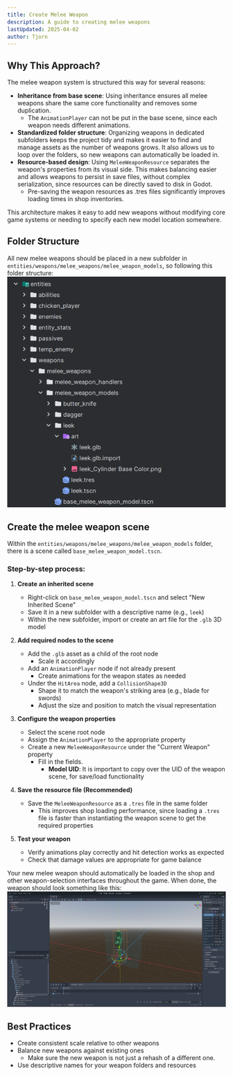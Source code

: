 ```yaml
---
title: Create Melee Weapon
description: A guide to creating melee weapons
lastUpdated: 2025-04-02
author: Tjorn
---
```


## Why This Approach?

The melee weapon system is structured this way for several reasons:

- **Inheritance from base scene**: Using inheritance ensures all melee weapons share the same core functionality and removes some duplication.
  - The `AnimationPlayer` can not be put in the base scene, since each weapon needs different animations.
- **Standardized folder structure**: Organizing weapons in dedicated subfolders keeps the project tidy and makes it easier to find and manage assets as the number of weapons grows. It also allows us to loop over the folders, so new weapons can automatically be loaded in.
- **Resource-based design**: Using `MeleeWeaponResource` separates the weapon's properties from its visual side. This makes balancing easier and allows weapons to persist in save files, without complex serialization, since resources can be directly saved to disk in Godot.
  - Pre-saving the weapon resources as .tres files significantly improves loading times in shop inventories.

This architecture makes it easy to add new weapons without modifying core game systems or needing to specify each new model location somewhere.

## Folder Structure

All new melee weapons should be placed in a new subfolder in `entities/weapons/melee_weapons/melee_weapon_models`, so following this folder structure:
![Melee Weapon folder structure](../../../assets/guides/melee_weapons/melee_weapon_folder_structure.png)

## Create the melee weapon scene

Within the `entities/weapons/melee_weapons/melee_weapon_models` folder, there is a scene called `base_melee_weapon_model.tscn`.

### Step-by-step process:

1. **Create an inherited scene**

   - Right-click on `base_melee_weapon_model.tscn` and select "New Inherited Scene"
   - Save it in a new subfolder with a descriptive name (e.g., `leek`)
   - Within the new subfolder, import or create an art file for the `.glb` 3D model

2. **Add required nodes to the scene**

   - Add the `.glb` asset as a child of the root node
     - Scale it accordingly
   - Add an `AnimationPlayer` node if not already present
     - Create animations for the weapon states as needed
   - Under the `HitArea` node, add a `CollisionShape3D`
     - Shape it to match the weapon's striking area (e.g., blade for swords)
     - Adjust the size and position to match the visual representation

3. **Configure the weapon properties**

   - Select the scene root node
   - Assign the `AnimationPlayer` to the appropriate property
   - Create a new `MeleeWeaponResource` under the "Current Weapon" property
     - Fill in the fields.
       - **Model UID**: It is important to copy over the UID of the weapon scene, for save/load functionality

4. **Save the resource file (Recommended)**

   - Save the `MeleeWeaponResource` as a `.tres` file in the same folder
     - This improves shop loading performance, since loading a `.tres` file is faster than instantiating the weapon scene to get the required properties

5. **Test your weapon**
   - Verify animations play correctly and hit detection works as expected
   - Check that damage values are appropriate for game balance

Your new melee weapon should automatically be loaded in the shop and other weapon-selection interfaces throughout the game. When done, the weapon should look something like this:
![Example of melee Weapon being done](../../../assets/guides/melee_weapons/melee_weapon_done.png)

## Best Practices

- Create consistent scale relative to other weapons
- Balance new weapons against existing ones
  - Make sure the new weapon is not just a rehash of a different one.
- Use descriptive names for your weapon folders and resources
